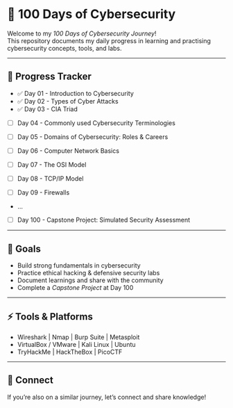 # 🚀 100 Days of Cybersecurity

Welcome to my *100 Days of Cybersecurity Journey*!  
This repository documents my daily progress in learning and practising cybersecurity concepts, tools, and labs.  

---

## 📅 Progress Tracker
- ✅ Day 01 - Introduction to Cybersecurity
- ✅ Day 02 - Types of Cyber Attacks
- ✅ Day 03 - CIA Triad
- [ ] Day 04 - Commonly used Cybersecurity Terminologies
- [ ] Day 05 - Domains of Cybersecurity: Roles & Careers
- [ ] Day 06 - Computer Network Basics
- [ ] Day 07 - The OSI Model
- [ ] Day 08 - TCP/IP Model
- [ ] Day 09 - Firewalls 


- ...
- [ ] Day 100 - Capstone Project: Simulated Security Assessment

---

## 🎯 Goals
- Build strong fundamentals in cybersecurity  
- Practice ethical hacking & defensive security labs  
- Document learnings and share with the community  
- Complete a *Capstone Project* at Day 100  

---

## ⚡ Tools & Platforms
- Wireshark | Nmap | Burp Suite | Metasploit  
- VirtualBox / VMware | Kali Linux | Ubuntu  
- TryHackMe | HackTheBox | PicoCTF  

---

## 🤝 Connect
If you’re also on a similar journey, let’s connect and share knowledge!
